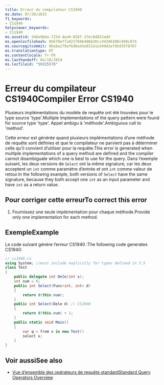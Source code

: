 ```yaml
---
title: Erreur du compilateur CS1940
ms.date: 07/20/2015
f1_keywords:
- CS1940
helpviewer_keywords:
- CS1940
ms.assetid: 546e9bba-725d-4ea9-826f-37ec9d832add
ms.openlocfilehash: 05670effa421769b406b20cc44206380c940c874
ms.sourcegitcommit: 0be8a279af6d8a43e03141e349d3efd5d35f8767
ms.translationtype: HT
ms.contentlocale: fr-FR
ms.lasthandoff: 04/18/2019
ms.locfileid: "59325578"
---
```

# <a name="compiler-error-cs1940"></a><span data-ttu-id="06cac-102">Erreur du compilateur CS1940</span><span class="sxs-lookup"><span data-stu-id="06cac-102">Compiler Error CS1940</span></span>
<span data-ttu-id="06cac-103">Plusieurs implémentations du modèle de requête ont été trouvées pour le type source 'type'.</span><span class="sxs-lookup"><span data-stu-id="06cac-103">Multiple implementations of the query pattern were found for source type 'type'.</span></span> <span data-ttu-id="06cac-104">Appel ambigu à 'méthode'.</span><span class="sxs-lookup"><span data-stu-id="06cac-104">Ambiguous call to 'method'.</span></span>  
  
 <span data-ttu-id="06cac-105">Cette erreur est générée quand plusieurs implémentations d’une méthode de requête sont définies et que le compilateur ne parvient pas à déterminer celle qu’il convient d’utiliser pour la requête.</span><span class="sxs-lookup"><span data-stu-id="06cac-105">This error is generated when multiple implementations of a query method are defined and the compiler cannot disambiguate which one is best to use for the query.</span></span> <span data-ttu-id="06cac-106">Dans l’exemple suivant, les deux versions de `Select` ont la même signature, car les deux acceptent un `int` comme paramètre d’entrée et ont `int` comme valeur de retour.</span><span class="sxs-lookup"><span data-stu-id="06cac-106">In the following example, both versions of `Select` have the same signature, because they both accept one `int` as an input parameter and have `int` as a return value.</span></span>  
  
## <a name="to-correct-this-error"></a><span data-ttu-id="06cac-107">Pour corriger cette erreur</span><span class="sxs-lookup"><span data-stu-id="06cac-107">To correct this error</span></span>  
  
1. <span data-ttu-id="06cac-108">Fournissez une seule implémentation pour chaque méthode.</span><span class="sxs-lookup"><span data-stu-id="06cac-108">Provide only one implementation for each method.</span></span>  
  
## <a name="example"></a><span data-ttu-id="06cac-109">Exemple</span><span class="sxs-lookup"><span data-stu-id="06cac-109">Example</span></span>  
 <span data-ttu-id="06cac-110">Le code suivant génère l’erreur CS1940 :</span><span class="sxs-lookup"><span data-stu-id="06cac-110">The following code generates CS1940:</span></span>  
  
```csharp  
// cs1940.cs  
using System; //must include explicitly for types defined in 3.5  
class Test  
{  
    public delegate int Dele(int x);  
    int num = 0;  
    public int Select(Func<int, int> d)  
    {  
        return d(this.num);  
    }  
    public int Select(Dele d) // CS1940  
    {  
        return d(this.num) + 1;  
    }  
    public static void Main()  
    {  
        var q = from x in new Test()  
        select x;  
    }  
}  
```  
  
## <a name="see-also"></a><span data-ttu-id="06cac-111">Voir aussi</span><span class="sxs-lookup"><span data-stu-id="06cac-111">See also</span></span>

- [<span data-ttu-id="06cac-112">Vue d’ensemble des opérateurs de requête standard</span><span class="sxs-lookup"><span data-stu-id="06cac-112">Standard Query Operators Overview</span></span>](../../csharp/programming-guide/concepts/linq/standard-query-operators-overview.md)
